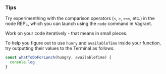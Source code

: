 ### Tips

Try experimenthing with the comparison operators (`<`, `>`, `===`, etc.) in the node REPL, which you can launch using the `node` command in Vagrant.

Work on your code iteratively - that means in small pieces. 

To help you figure out to use `hunry` and `availableTime` inside your function, try outputting their values to the Terminal as follows.

```javascript
const whatToDoForLunch(hungry, availableTime) {
  console.log
}